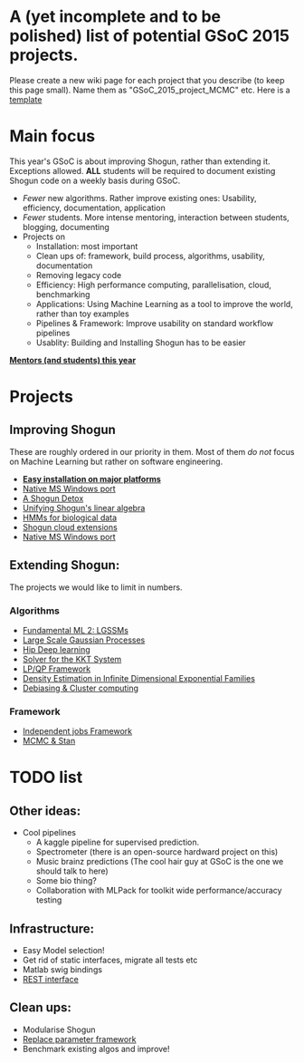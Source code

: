 # A (yet incomplete and to be polished) list of potential GSoC 2015 projects.
Please create a new wiki page for each project that you describe (to keep this page small). Name them as "GSoC_2015_project_MCMC" etc. Here is a [template](GSoC_2015_project_template)

# Main focus
This year's GSoC is about improving Shogun, rather than extending it. Exceptions allowed.
**ALL** students will be required to document existing Shogun code on a weekly basis during GSoC.

 * *Fewer* new algorithms. Rather improve existing ones: Usability, efficiency, documentation, application
 * *Fewer* students. More intense mentoring, interaction between students, blogging, documenting
 * Projects on
   * Installation: most important
   * Clean ups of: framework, build process, algorithms, usability, documentation
   * Removing legacy code
   * Efficiency: High performance computing, parallelisation, cloud, benchmarking
   * Applications: Using Machine Learning as a tool to improve the world, rather than toy examples
   * Pipelines & Framework: Improve usability on standard workflow pipelines
   * Usablity: Building and Installing Shogun has to be easier

**[Mentors (and students) this year](GSoC_2015_mentors_students_)**

# Projects
## Improving Shogun
These are roughly ordered in our priority in them. Most of them *do not* focus on Machine Learning but rather on software engineering.

 * [**Easy installation on major platforms**](GSoC_2015_project_installation)
 * [Native MS Windows port](GSoC_2015_windows)
 * [A Shogun Detox](GSoC_2015_clean_up_infrastructure)
 * [Unifying Shogun's linear algebra](GSoC_2015_project_linalg)
 * [HMMs for biological data](GSoC_2015_project_hmms)
 * [Shogun cloud extensions](GSoC_2015_cloud_shogun)
 * [Native MS Windows port](GSoC_2015_windows)
 
## Extending Shogun:
The projects we would like to limit in numbers.

### Algorithms
 * [Fundamental ML 2: LGSSMs](GSoC_2015_project_fundamental)
 * [Large Scale Gaussian Processes](GSoC_2015_project_large_gps)
 * [Hip Deep learning](GSoC_2015_project_deep_learning)
 * [Solver for the KKT System](GSoC_2015_project_kkt)
 * [LP/QP Framework](GSoC_2015_project_lpqp)
 * [Density Estimation in Infinite Dimensional Exponential Families](GSoC_2015_project_kernel_infinite_exponential)
 * [Debiasing & Cluster computing](GSoC_2015_project_debiasing)


### Framework
 * [Independent jobs Framework](GSoC_2015_cluster_shogun)
 * [MCMC & Stan](GSoC_2015_project_MCMC_Stan)


# TODO list
## Other ideas:
 * Cool pipelines
   * A kaggle pipeline for supervised prediction.
   * Spectrometer (there is an open-source hardward project on this)
   * Music brainz predictions (The cool hair guy at GSoC is the one we should talk to here)
   * Some bio thing?
   * Collaboration with MLPack for toolkit wide performance/accuracy testing

## Infrastructure:
 * Easy Model selection!
 * Get rid of static interfaces, migrate all tests etc
 * Matlab swig bindings
 * [REST interface](GSoC_2015_project_rest)

## Clean ups:
 * Modularise Shogun
 * [Replace parameter framework](GSoC_2015_project_parameters)
 * Benchmark existing algos and improve!